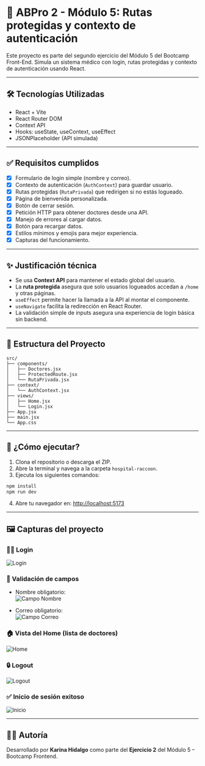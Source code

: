 # 🧪 ABPro 2 - Módulo 5: Rutas protegidas y contexto de autenticación

Este proyecto es parte del segundo ejercicio del Módulo 5 del Bootcamp Front-End. Simula un sistema médico con login, rutas protegidas y contexto de autenticación usando React.

---

## 🛠️ Tecnologías Utilizadas

- React + Vite
- React Router DOM
- Context API
- Hooks: useState, useContext, useEffect
- JSONPlaceholder (API simulada)

---

## ✅ Requisitos cumplidos

- [x] Formulario de login simple (nombre y correo).
- [x] Contexto de autenticación (`AuthContext`) para guardar usuario.
- [x] Rutas protegidas (`RutaPrivada`) que redirigen si no estás logueado.
- [x] Página de bienvenida personalizada.
- [x] Botón de cerrar sesión.
- [x] Petición HTTP para obtener doctores desde una API.
- [x] Manejo de errores al cargar datos.
- [x] Botón para recargar datos.
- [x] Estilos mínimos y emojis para mejor experiencia.
- [x] Capturas del funcionamiento.

---

## ✨ Justificación técnica

- Se usa **Context API** para mantener el estado global del usuario.
- La **ruta protegida** asegura que solo usuarios logueados accedan a `/home` y otras páginas.
- `useEffect` permite hacer la llamada a la API al montar el componente.
- `useNavigate` facilita la redirección en React Router.
- La validación simple de inputs asegura una experiencia de login básica sin backend.

---

## 📁 Estructura del Proyecto

```
src/
├── components/
│   ├── Doctores.jsx
│   ├── ProtectedRoute.jsx
│   └── RutaPrivada.jsx
├── context/
│   └── AuthContext.jsx
├── views/
│   ├── Home.jsx
│   └── Login.jsx
├── App.jsx
├── main.jsx
└── App.css
```

---

## 🚀 ¿Cómo ejecutar?

1. Clona el repositorio o descarga el ZIP.
2. Abre la terminal y navega a la carpeta `hospital-raccoon`.
3. Ejecuta los siguientes comandos:

```bash
npm install
npm run dev
```

4. Abre tu navegador en: [http://localhost:5173](http://localhost:5173)

---

## 🖼️ Capturas del proyecto

### 🧑‍💻 Login
![Login](./img/screenshots/screenshot-home.JPG)

### 🧠 Validación de campos
- Nombre obligatorio:  
  ![Campo Nombre](./img/screenshots/screenshot-inicio-nombre.JPG)

- Correo obligatorio:  
  ![Campo Correo](./img/screenshots/screenshot-inicio-mail.JPG)

### 🏠 Vista del Home (lista de doctores)
![Home](./img/screenshots/screenshot-inicio-test.JPG)

### 🔒 Logout
![Logout](./img/screenshots/screenshot-logout.JPG)

### ✅ Inicio de sesión exitoso
![Inicio](./img/screenshots/screenshot-inicio-sesion.JPG)

---

## 👩‍💻 Autoría

Desarrollado por **Karina Hidalgo** como parte del **Ejercicio 2** del Módulo 5 – Bootcamp Frontend.